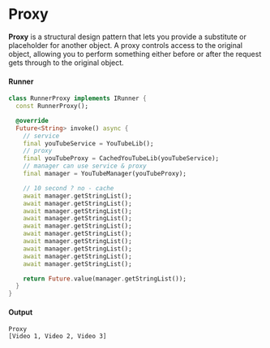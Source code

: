 Proxy
===

**Proxy** is a structural design pattern that lets you provide a substitute or placeholder for
another object. A proxy controls access to the original object, allowing you to perform something
either before or after the request gets through to the original object.

#### Runner

```dart
class RunnerProxy implements IRunner {
  const RunnerProxy();

  @override
  Future<String> invoke() async {
    // service
    final youTubeService = YouTubeLib();
    // proxy
    final youTubeProxy = CachedYouTubeLib(youTubeService);
    // manager can use service & proxy
    final manager = YouTubeManager(youTubeProxy);

    // 10 second ? no - cache
    await manager.getStringList();
    await manager.getStringList();
    await manager.getStringList();
    await manager.getStringList();
    await manager.getStringList();
    await manager.getStringList();
    await manager.getStringList();
    await manager.getStringList();
    await manager.getStringList();
    await manager.getStringList();

    return Future.value(manager.getStringList());
  }
}
```

#### Output

```shell
Proxy
[Video 1, Video 2, Video 3]
```